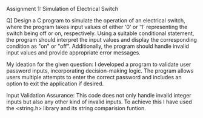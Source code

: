 Assignment 1:  Simulation of Electrical Switch

Q] Design a C program to simulate the operation of an electrical switch, where the program takes input values of
either '0' or '1' representing the switch being off or on, respectively. Using a suitable conditional statement,
the program should interpret the input values and display the corresponding condition as "on" or "off". 
Additionally, the program should handle invalid input values and provide appropriate error messages. 

My ideation for the given question:
I developed a program to validate user password inputs, incorporating decision-making logic. 
The program allows users multiple attempts to enter the correct password and includes an option to exit the application if desired.

Input Validation Assurance:
This code does not only handle invalid integer inputs but also any other kind of invalid inputs.
To achieve this I have used the <string.h> library and its string comparision funtion.
